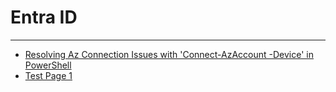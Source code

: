 # Entra ID

---

- [Resolving Az Connection Issues with 'Connect-AzAccount -Device' in PowerShell](./azconnect-device.md)
- [Test Page 1](./testpage1.md)